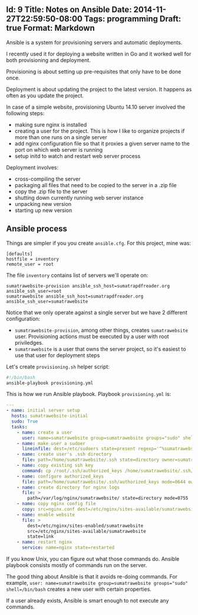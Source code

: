 Id: 9
Title: Notes on Ansible
Date: 2014-11-27T22:59:50-08:00
Tags: programming
Draft: true
Format: Markdown
--------------
Ansible is a system for provisioning servers and automatic deployments.

I recently used it for deploying a website written in Go and it worked well for
both provisioning and deployment.

Provisioning is about setting up pre-requisites that only have to be done once.

Deployment is about updating the project to the latest version. It happens
as often as you update the project.

In case of a simple website, provisioning Ubuntu 14.10 server involved the
following steps:

* making sure nginx is installed
* creating a user for the project. This is how I like to organize projects
  if more than one runs on a single server
* add nginx configuration file so that it proxies a given server name to
  the port on which web server is running
* setup initd to watch and restart web server process

Deployment involves:

* cross-compiling the server
* packaging all files that need to be copied to the server in a .zip file
* copy the .zip file to the server
* shutting down currently running web server instance
* unpacking new version
* starting up new version

## Ansible process

Things are simpler if you you create `ansible.cfg`. For this project, mine was:

```
[defaults]
hostfile = inventory
remote_user = root
```

The file `inventory` contains list of servers we'll operate on:

```
sumatrawebsite-provision ansible_ssh_host=sumatrapdfreader.org ansible_ssh_user=root
sumatrawebsite ansible_ssh_host=sumatrapdfreader.org ansible_ssh_user=sumatrawebsite
```

Notice that we only operate against a single server but we have 2 different
configuration:

* `sumatrawebsite-provision`, among other things, creates `sumatrawebsite` user.
  Provisioning actions must be executed by a user with root priviledges.
* `sumatrawebsite` is a user that owns the server project, so it's easiest to use
  that user for deployment steps

Let's create `provisioning.sh` helper script:

```bash
#!/bin/bash
ansible-playbook provisioning.yml
```

This is how we run Ansible playbook. Playbook `provisioning.yml` is:

```yml
---
- name: initial server setup
  hosts: sumatrawebsite-initial
  sudo: True
  tasks:
    - name: create a user
      user: name=sumatrawebsite group=sumatrawebsite groups="sudo" shell=/bin/bash
    - name: make user a sudoer
      lineinfile: dest=/etc/sudoers state=present regexp='^%sumatrawebsite' line='%sumatrawebsite ALL=(ALL) NOPASSWD:ALL'
    - name: create user's .ssh directory
      file: path=/home/sumatrawebsite/.ssh state=directory owner=sumatrawebsite group=sumatrawebsite mode=0755
    - name: copy existing ssh key
      command: cp /root/.ssh/authorized_keys /home/sumatrawebsite/.ssh/authorized_keys
    - name: configure authorized_keys
      file: path=/home/sumatrawebsite/.ssh/authorized_keys mode=0644 owner=sumatrawebsite group=sumatrawebsite
    - name: create directory for nginx logs
      file: >
        path=/var/log/nginx/sumatrawebsite/ state=directory mode=0755
    - name: copy nginx config file
      copy: src=nginx.conf dest=/etc/nginx/sites-available/sumatrawebsite
    - name: enable website
      file: >
        dest=/etc/nginx/sites-enabled/sumatrawebsite
        src=/etc/nginx/sites-available/sumatrawebsite
        state=link
    - name: restart nginx
      service: name=nginx state=restarted
```

If you know Unix, you can figure out what those commands do. Ansible playbook
consists mostly of commands run on the server.

The good thing about Ansible is that it avoids re-doing commands. For example,
`user: name=sumatrawebsite group=sumatrawebsite groups="sudo" shell=/bin/bash`
creates a new user with certain properties.

If a user already exists, Ansible is smart enough to not execute any commands.


